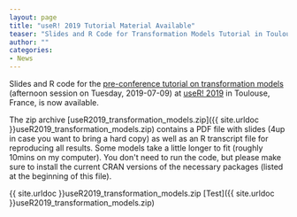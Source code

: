 ```yaml
---
layout: page
title: "useR! 2019 Tutorial Material Available"
teaser: "Slides and R Code for Transformation Models Tutorial in Toulouse"
author: ""
categories:
- News 
---
```

Slides and R code for the 
[pre-conference tutorial on transformation models](http://www.user2019.fr/tutorials/) (afternoon session on Tuesday,
2019-07-09) at [useR!  2019](http://www.user2019.fr) in Toulouse, France, is
now available.

The zip archive [useR2019_transformation_models.zip]({{ site.urldoc }}useR2019_transformation_models.zip)
contains a PDF file with slides (4up in case you want to bring a hard copy)
as well as an R transcript file for reproducing all results. Some models
take a little longer to fit (roughly 10mins on my computer). You don't need
to run the code, but please make sure to install the current CRAN 
versions of the necessary packages (listed at the beginning of this file).


{{ site.urldoc }}useR2019_transformation_models.zip
[Test]({{ site.urldoc }}useR2019_transformation_models.zip)

